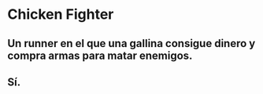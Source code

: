 # Chicken Fighter
## Un runner en el que una gallina consigue dinero y compra armas para matar enemigos.
## Sí.